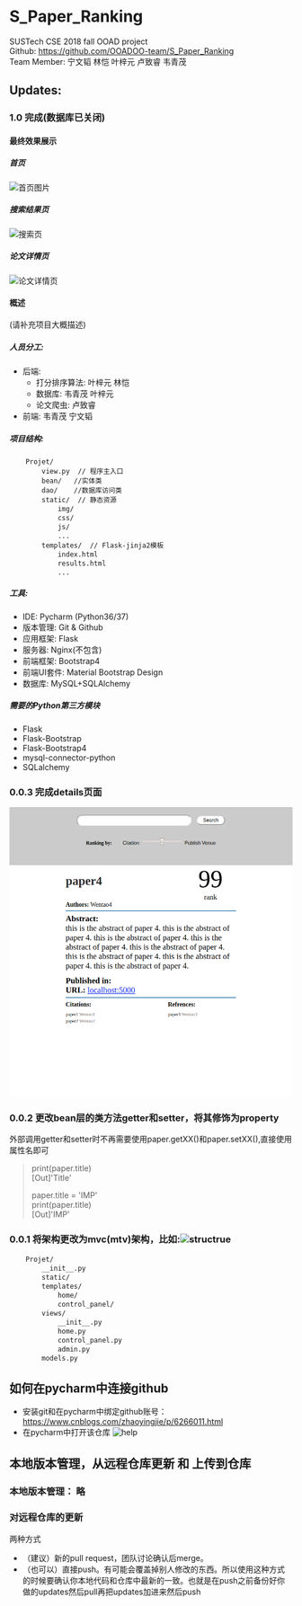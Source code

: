 # S_Paper_Ranking
SUSTech CSE 2018 fall OOAD project  
Github: <https://github.com/OOADOO-team/S_Paper_Ranking>  
Team Member: 宁文韬 林恺 叶梓元 卢致睿 韦青茂
## Updates:
### 1.0 完成(数据库已关闭)
#### 最终效果展示
##### 首页
![首页图片]()
##### 搜索结果页
![搜索页]()
##### 论文详情页
![论文详情页]()
#### 概述
(请补充项目大概描述)
##### 人员分工:
* 后端:
   * 打分排序算法: 叶梓元 林恺
   * 数据库: 韦青茂 叶梓元
   * 论文爬虫: 卢致睿
* 前端: 韦青茂 宁文韬
##### 项目结构:
        Projet/
            view.py  // 程序主入口
            bean/   //实体类
            dao/    //数据库访问类
            static/  // 静态资源
                img/
                css/
                js/
                ...
            templates/  // Flask-jinja2模板
                index.html
                results.html
                ...
##### 工具:
* IDE: Pycharm (Python36/37)
* 版本管理: Git & Github
* 应用框架: Flask
* 服务器: Nginx(不包含)
* 前端框架: Bootstrap4
* 前端UI套件: Material Bootstrap Design
* 数据库: MySQL+SQLAlchemy
##### 需要的Python第三方模块
* Flask
* Flask-Bootstrap
* Flask-Bootstrap4
* mysql-connector-python
* SQLalchemy
### 0.0.3 完成details页面
![details](https://github.com/OOADOO-team/S_Paper_Ranking/blob/master/static/img/details.png)
### 0.0.2 更改bean层的类方法getter和setter，将其修饰为property
外部调用getter和setter时不再需要使用paper.getXX()和paper.setXX(),直接使用属性名即可  
> print(paper.title)  
> [Out]'Title'
>
> paper.title = 'IMP'  
> print(paper.title)  
> [Out]'IMP'
### 0.0.1 将架构更改为mvc(mtv)架构，比如:![structrue](https://images2015.cnblogs.com/blog/877318/201611/877318-20161120225842607-1712687818.png)  
        Projet/
            __init__.py
            static/
            templates/
                home/
                control_panel/
            views/
                __init__.py
                home.py
                control_panel.py
                admin.py
            models.py

## 如何在pycharm中连接github

* 安装git和在pycharm中绑定github账号：https://www.cnblogs.com/zhaoyingjie/p/6266011.html
* 在pycharm中打开该仓库 ![help](https://github.com/TsingWei/S_Paper_Ranking/blob/master/static/img/help.png)

## 本地版本管理，从远程仓库更新 和 上传到仓库

### 本地版本管理： 略
### 对远程仓库的更新
两种方式
* （建议）新的pull request，团队讨论确认后merge。
* （也可以）直接push。有可能会覆盖掉别人修改的东西。所以使用这种方式的时候要确认你本地代码和仓库中最新的一致。也就是在push之前备份好你做的updates然后pull再把updates加进来然后push
